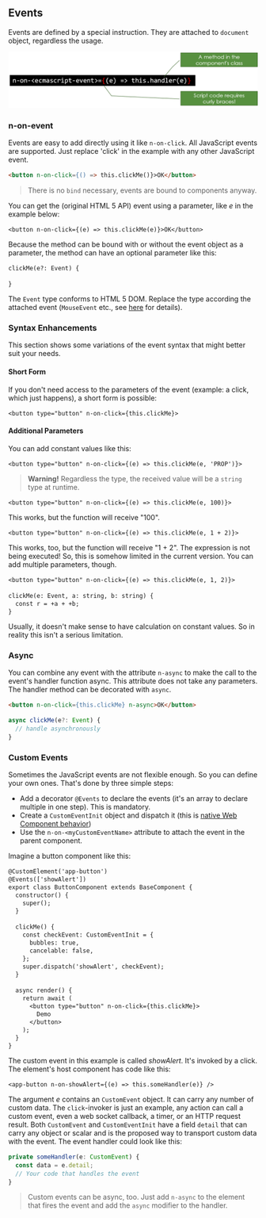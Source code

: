 
## Events

Events are defined by a special instruction. They are attached to `document` object, regardless the usage.

![Figure A-5: Define an event source](/assets/eventlistener.png)

### n-on-event

Events are easy to add directly using it like `n-on-click`. All JavaScript events are supported. Just replace 'click' in the example with any other JavaScript event.

~~~html
<button n-on-click={() => this.clickMe()}>OK</button>
~~~

> There is no `bind` necessary, events are bound to components anyway.

You can get the (original HTML 5 API) event using a parameter, like *e* in the example below:

~~~
<button n-on-click={(e) => this.clickMe(e)}>OK</button>
~~~

Because the method can be bound with or without the event object as a parameter, the method can have an optional parameter like this:

~~~
clickMe(e?: Event) {

}
~~~

The `Event` type conforms to HTML 5 DOM. Replace the type according the attached event (`MouseEvent` etc., see [here](https://developer.mozilla.org/en-US/docs/Web/API/Event) for details).

### Syntax Enhancements

This section shows some variations of the event syntax that might better suit your needs.

#### Short Form

If you don't need access to the parameters of the event (example: a click, which just happens), a short form is possible:

~~~tsx
<button type="button" n-on-click={this.clickMe}>
~~~

#### Additional Parameters

You can add constant values like this:

~~~tsx
<button type="button" n-on-click={(e) => this.clickMe(e, 'PROP')}>
~~~

> **Warning!** Regardless the type, the received value will be a `string` type at runtime.

~~~tsx
<button type="button" n-on-click={(e) => this.clickMe(e, 100)}>
~~~

This works, but the function will receive "100".

~~~tsx
<button type="button" n-on-click={(e) => this.clickMe(e, 1 + 2)}>
~~~

This works, too, but the function will receive "1 + 2". The expression is not being executed! So, this is somehow limited in the current version. You can add multiple parameters, though.

~~~tsx
<button type="button" n-on-click={(e) => this.clickMe(e, 1, 2)}>

clickMe(e: Event, a: string, b: string) {
  const r = +a + +b;
}
~~~

Usually, it doesn't make sense to have calculation on constant values. So in reality this isn't a serious limitation.

### Async

You can combine any event with the attribute `n-async` to make the call to the event's handler function async. This attribute does not take any parameters. The handler method can be decorated with `async`.

~~~html
<button n-on-click={this.clickMe} n-async>OK</button>
~~~

~~~ts
async clickMe(e?: Event) {
  // handle asynchronously
}
~~~

### Custom Events

Sometimes the JavaScript events are not flexible enough. So you can define your own ones. That's done by three simple steps:

* Add a decorator `@Events` to declare the events (it's an array to declare multiple in one step). This is mandatory.
* Create a `CustomEventInit` object and dispatch it (this is [native Web Component behavior](https://developer.mozilla.org/en-US/docs/Web/API/CustomEvent/CustomEvent))
* Use the `n-on-<myCustomEventName>` attribute to attach the event in the parent component.

Imagine a button component like this:

~~~tsx
@CustomElement('app-button')
@Events(['showAlert'])
export class ButtonComponent extends BaseComponent {
  constructor() {
    super();
  }

  clickMe() {
    const checkEvent: CustomEventInit = {
      bubbles: true,
      cancelable: false,
    };
    super.dispatch('showAlert', checkEvent);
  }

  async render() {
    return await (
      <button type="button" n-on-click={this.clickMe}>
        Demo
      </button>
    );
  }
}
~~~

The custom event in this example is called *showAlert*. It's invoked by a click. The element's host component has code like this:

~~~tsx
<app-button n-on-showAlert={(e) => this.someHandler(e)} />
~~~

The argument *e* contains an `CustomEvent` object. It can carry any number of custom data. The `click`-invoker is just an example, any action can call a custom event, even a web socket callback, a timer, or an HTTP request result. Both `CustomEvent` and `CustomEventInit` have a field `detail` that can carry any object or scalar and is the proposed way to transport custom data with the event. The event handler could look like this:

~~~ts
private someHandler(e: CustomEvent) {
  const data = e.detail;
  // Your code that handles the event
}
~~~

> Custom events can be async, too. Just add `n-async` to the element that fires the event and add the `async` modifier to the handler.

